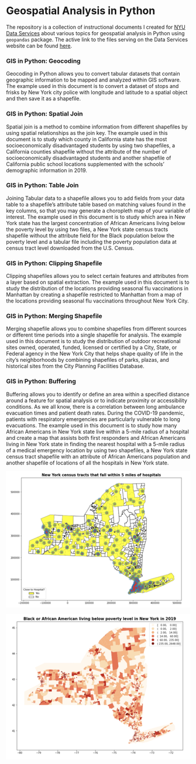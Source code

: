 
<!-- README.md is generated from README.Rmd. Please edit that file -->

# Geospatial Analysis in Python

<!-- badges: start -->
<!-- badges: end -->

The repository is a collection of instructional documents I created for
[NYU Data Services](https://guides.nyu.edu/dataservices) about various
topics for geospatial analysis in Python using `geopandas` package. The
active link to the files serving on the Data Services website can be
found [here](https://guides.nyu.edu/gis/python).

### GIS in Python: Geocoding

Geocoding in Python allows you to convert tabular datasets that contain
geographic information to be mapped and analyzed within GIS software.
The example used in this document is to convert a dataset of stops and
frisks by New York city police with longitude and latitude to a spatial
object and then save it as a shapefile.

### GIS in Python: Spatial Join

Spatial join is a method to combine information from different
shapefiles by using spatial relationships as the join key. The example
used in this document is to study which county in California state has
the most socioeconomically disadvantaged students by using two
shapefiles, a California counties shapefile without the attribute of the
number of socioeconomically disadvantaged students and another shapefile
of California public school locations supplemented with the schools’
demographic information in 2019.

### GIS in Python: Table Join

Joining Tabular data to a shapefile allows you to add fields from your
data table to a shapefile’s attribute table based on matching values
found in the key columns, so that you may generate a choropleth map of
your variable of interest. The example used in this document is to study
which area in New York state has the largest concentration of African
Americans living below the poverty level by using two files, a New York
state census tracts shapefile without the attribute field for the Black
population below the poverty level and a tabular file including the
poverty population data at census tract level downloaded from the U.S.
Census.

### GIS in Python: Clipping Shapefile

Clipping shapefiles allows you to select certain features and attributes
from a layer based on spatial extraction. The example used in this
document is to study the distribution of the locations providing
seasonal flu vaccinations in Manhattan by creating a shapefile
restricted to Manhattan from a map of the locations providing seasonal
flu vaccinations throughout New York City.

### GIS in Python: Merging Shapefile

Merging shapefile allows you to combine shapefiles from different
sources or different time periods into a single shapefile for analysis.
The example used in this document is to study the distribution of
outdoor recreational sites owned, operated, funded, licensed or
certified by a City, State, or Federal agency in the New York City that
helps shape quality of life in the city’s neighborhoods by combining
shapefiles of parks, plazas, and historical sites from the City Planning
Facilities Database.

### GIS in Python: Buffering

Buffering allows you to identify or define an area within a specified
distance around a feature for spatial analysis or to indicate proximity
or accessibility conditions. As we all know, there is a correlation
between long ambulance evacuation times and patient death rates. During
the COVID-19 pandemic, patients with respiratory emergencies are
particularly vulnerable to long evacuations. The example used in this
document is to study how many African Americans in New York state live
within a 5-mile radius of a hospital and create a map that assists both
first responders and African Americans living in New York state in
finding the nearest hospital with a 5-mile radius of a medical emergency
location by using two shapefiles, a New York state census tract
shapefile with an attribute of African Americans population and another
shapefile of locations of all the hospitals in New York state.

![buffer](img/buffer.png)

![tablejoin](img/tablejoin.png)
